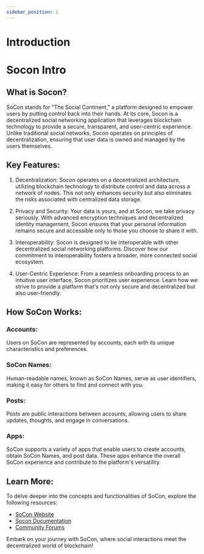 ```yaml
---
sidebar_position: 1
---
```


# Introduction

# Socon Intro

## What is Socon?

SoCon stands for "The Social Continent," a platform designed to empower users by putting control back into their hands. At its core, Socon is a decentralized social networking application that leverages blockchain technology to provide a secure, transparent, and user-centric experience. Unlike traditional social networks, Socon operates on principles of decentralization, ensuring that user data is owned and managed by the users themselves.

## Key Features:

1. Decentralization: Socon operates on a decentralized architecture, utilizing blockchain technology to distribute control and data across a network of nodes. This not only enhances security but also eliminates the risks associated with centralized data storage.

2. Privacy and Security: Your data is yours, and at Socon, we take privacy seriously. With advanced encryption techniques and decentralized identity management, Socon ensures that your personal information remains secure and accessible only to those you choose to share it with.

3. Interoperability: Socon is designed to be interoperable with other decentralized social networking platforms. Discover how our commitment to interoperability fosters a broader, more connected social ecosystem.

4. User-Centric Experience: From a seamless onboarding process to an intuitive user interface, Socon prioritizes user experience. Learn how we strive to provide a platform that's not only secure and decentralized but also user-friendly.


## How SoCon Works:

### Accounts:

Users on SoCon are represented by accounts, each with its unique characteristics and preferences.

### SoCon Names:

Human-readable names, known as SoCon Names, serve as user identifiers, making it easy for others to find and connect with you.

### Posts:

Posts are public interactions between accounts, allowing users to share updates, thoughts, and engage in conversations.

### Apps:

SoCon supports a variety of apps that enable users to create accounts, obtain SoCon Names, and post data. These apps enhance the overall SoCon experience and contribute to the platform's versatility.

## Learn More:

To delve deeper into the concepts and functionalities of SoCon, explore the following resources:

- [SoCon Website](https://socialcontinent.xyz)
- [Socon Documentation](https://docs.socialcontinent.xyz)
- [Community Forums](https://community.socialcontinent.xyz)

Embark on your journey with SoCon, where social interactions meet the decentralized world of blockchain!